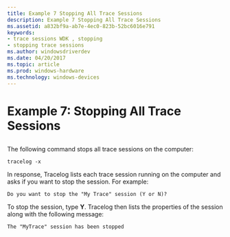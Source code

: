 ```yaml
---
title: Example 7 Stopping All Trace Sessions
description: Example 7 Stopping All Trace Sessions
ms.assetid: a832bf9a-ab7e-4ec0-823b-52bc6016e791
keywords:
- trace sessions WDK , stopping
- stopping trace sessions
ms.author: windowsdriverdev
ms.date: 04/20/2017
ms.topic: article
ms.prod: windows-hardware
ms.technology: windows-devices
---
```


# Example 7: Stopping All Trace Sessions


## <span id="ddk_stopping_all_trace_sessions_tools"></span><span id="DDK_STOPPING_ALL_TRACE_SESSIONS_TOOLS"></span>


The following command stops all trace sessions on the computer:

```
tracelog -x
```

In response, Tracelog lists each trace session running on the computer and asks if you want to stop the session. For example:

```
Do you want to stop the "My Trace" session (Y or N)?
```

To stop the session, type **Y**. Tracelog then lists the properties of the session along with the following message:

```
The "MyTrace" session has been stopped
```

 

 





